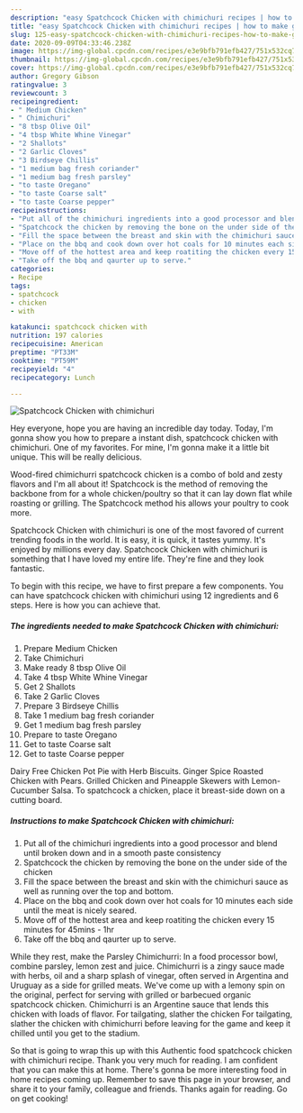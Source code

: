 ```yaml
---
description: "easy Spatchcock Chicken with chimichuri recipes | how to make good Spatchcock Chicken with chimichuri"
title: "easy Spatchcock Chicken with chimichuri recipes | how to make good Spatchcock Chicken with chimichuri"
slug: 125-easy-spatchcock-chicken-with-chimichuri-recipes-how-to-make-good-spatchcock-chicken-with-chimichuri
date: 2020-09-09T04:33:46.238Z
image: https://img-global.cpcdn.com/recipes/e3e9bfb791efb427/751x532cq70/spatchcock-chicken-with-chimichuri-recipe-main-photo.jpg
thumbnail: https://img-global.cpcdn.com/recipes/e3e9bfb791efb427/751x532cq70/spatchcock-chicken-with-chimichuri-recipe-main-photo.jpg
cover: https://img-global.cpcdn.com/recipes/e3e9bfb791efb427/751x532cq70/spatchcock-chicken-with-chimichuri-recipe-main-photo.jpg
author: Gregory Gibson
ratingvalue: 3
reviewcount: 3
recipeingredient:
- " Medium Chicken"
- " Chimichuri"
- "8 tbsp Olive Oil"
- "4 tbsp White Whine Vinegar"
- "2 Shallots"
- "2 Garlic Cloves"
- "3 Birdseye Chillis"
- "1 medium bag fresh coriander"
- "1 medium bag fresh parsley"
- "to taste Oregano"
- "to taste Coarse salt"
- "to taste Coarse pepper"
recipeinstructions:
- "Put all of the chimichuri ingredients into a good processor and blend until broken down and in a smooth paste consistency"
- "Spatchcock the chicken by removing the bone on the under side of the chicken"
- "Fill the space between the breast and skin with the chimichuri sauce as well as running over the top and bottom."
- "Place on the bbq and cook down over hot coals for 10 minutes each side until the meat is nicely seared."
- "Move off of the hottest area and keep roatiting the chicken every 15 minutes for 45mins - 1hr"
- "Take off the bbq and qaurter up to serve."
categories:
- Recipe
tags:
- spatchcock
- chicken
- with

katakunci: spatchcock chicken with 
nutrition: 197 calories
recipecuisine: American
preptime: "PT33M"
cooktime: "PT59M"
recipeyield: "4"
recipecategory: Lunch

---
```



![Spatchcock Chicken with chimichuri](https://img-global.cpcdn.com/recipes/e3e9bfb791efb427/751x532cq70/spatchcock-chicken-with-chimichuri-recipe-main-photo.jpg)

Hey everyone, hope you are having an incredible day today. Today, I'm gonna show you how to prepare a instant dish, spatchcock chicken with chimichuri. One of my favorites. For mine, I'm gonna make it a little bit unique. This will be really delicious.

Wood-fired chimichurri spatchcock chicken is a combo of bold and zesty flavors and I&#39;m all about it! Spatchcock is the method of removing the backbone from for a whole chicken/poultry so that it can lay down flat while roasting or grilling. The Spatchcock method his allows your poultry to cook more.

Spatchcock Chicken with chimichuri is one of the most favored of current trending foods in the world. It is easy, it is quick, it tastes yummy. It's enjoyed by millions every day. Spatchcock Chicken with chimichuri is something that I have loved my entire life. They're fine and they look fantastic.


To begin with this recipe, we have to first prepare a few components. You can have spatchcock chicken with chimichuri using 12 ingredients and 6 steps. Here is how you can achieve that.

<!--inarticleads1-->

##### The ingredients needed to make Spatchcock Chicken with chimichuri:

1. Prepare  Medium Chicken
1. Take  Chimichuri
1. Make ready 8 tbsp Olive Oil
1. Take 4 tbsp White Whine Vinegar
1. Get 2 Shallots
1. Take 2 Garlic Cloves
1. Prepare 3 Birdseye Chillis
1. Take 1 medium bag fresh coriander
1. Get 1 medium bag fresh parsley
1. Prepare to taste Oregano
1. Get to taste Coarse salt
1. Get to taste Coarse pepper


Dairy Free Chicken Pot Pie with Herb Biscuits. Ginger Spice Roasted Chicken with Pears. Grilled Chicken and Pineapple Skewers with Lemon-Cucumber Salsa. To spatchcock a chicken, place it breast-side down on a cutting board. 

<!--inarticleads2-->

##### Instructions to make Spatchcock Chicken with chimichuri:

1. Put all of the chimichuri ingredients into a good processor and blend until broken down and in a smooth paste consistency
1. Spatchcock the chicken by removing the bone on the under side of the chicken
1. Fill the space between the breast and skin with the chimichuri sauce as well as running over the top and bottom.
1. Place on the bbq and cook down over hot coals for 10 minutes each side until the meat is nicely seared.
1. Move off of the hottest area and keep roatiting the chicken every 15 minutes for 45mins - 1hr
1. Take off the bbq and qaurter up to serve.


While they rest, make the Parsley Chimichurri: In a food processor bowl, combine parsley, lemon zest and juice. Chimichurri is a zingy sauce made with herbs, oil and a sharp splash of vinegar, often served in Argentina and Uruguay as a side for grilled meats. We&#39;ve come up with a lemony spin on the original, perfect for serving with grilled or barbecued organic spatchcock chicken. Chimichurri is an Argentine sauce that lends this chicken with loads of flavor. For tailgating, slather the chicken For tailgating, slather the chicken with chimichurri before leaving for the game and keep it chilled until you get to the stadium. 

So that is going to wrap this up with this Authentic food spatchcock chicken with chimichuri recipe. Thank you very much for reading. I am confident that you can make this at home. There's gonna be more interesting food in home recipes coming up. Remember to save this page in your browser, and share it to your family, colleague and friends. Thanks again for reading. Go on get cooking!
